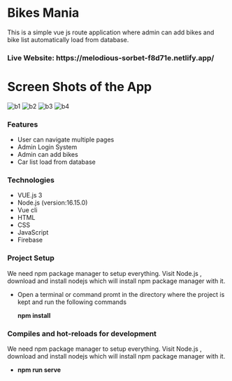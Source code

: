 <h1>Bikes Mania </h1>
<p> This is a simple vue js route application where admin can add bikes and bike list automatically  load from database. </p> 
<h3>Live Website: https://melodious-sorbet-f8d71e.netlify.app/</h3>


<h1>Screen Shots of the App</h1>


![b1](https://user-images.githubusercontent.com/63577979/192156504-2b16d4ec-e9d0-440c-b54c-fda7802033db.JPG)
![b2](https://user-images.githubusercontent.com/63577979/192156510-5f7f9a43-3d2b-4eb9-b155-a765ed3ab1c1.JPG)
![b3](https://user-images.githubusercontent.com/63577979/192156512-8a97fede-99f8-4d8f-be25-e2e29ec89e6d.JPG)
![b4](https://user-images.githubusercontent.com/63577979/192156515-1e880d17-a1ad-4a21-96a3-f0bb48057ac2.JPG)


<h3>Features</h3>
<ul>
  <li>User can navigate multiple pages</li>
  <li>Admin Login System</li>
  <li>Admin can add bikes</li>
  <li>Car list load from database</li>
  
</ul>


<h3>Technologies</h3>
<ul>
  <li>VUE.js 3</li>
  <li>Node.js (version:16.15.0)</li>
  <li>Vue cli</li>
  <li>HTML</li>
  <li>CSS</li>
  <li>JavaScript</li>
  <li>Firebase</li>
</ul>

<h3>Project Setup</h3>
<p>We need npm package manager to setup everything. Visit Node.js , download and install nodejs which will install npm package manager with it.</p>
<ul>
  <li>Open a terminal or command promt in the directory where the project is kept and run the following commands</li>
  <p><b>npm install</b><p/>
</ul>

<h3>Compiles and hot-reloads for development</h3>
<p>We need npm package manager to setup everything. Visit Node.js , download and install nodejs which will install npm package manager with it.</p>
<ul>
  <li><p><b>npm run serve</b><p/></li>
</ul>
